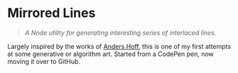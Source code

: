 # Mirrored Lines

> *A Node utility for generating interesting series of interlaced lines.*

Largely inspired by the works of [Anders Hoff](http://inconvergent.net/), this is one of my first attempts at some generative or algorithm art. Started from a CodePen pen, now moving it over to GitHub.
